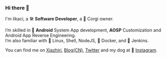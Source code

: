 ### Hi there 👋

I'm likaci, a 🛠️ **Software Developer**, a 🐶 Corgi owner.

I’m skilled in 🤖 **Android** System App development, **AOSP** Customization and Android App Reverse Engineering.    
I’m also familiar with 🐧 Linux, Shell, NodeJS, 🐳 Docker, and 👴 Jenkins.

You can find me on [Xiazhiri](https://www.xiazhiri.com/), [Blog(CN)](https://blog.xiazhiri.com), [Twitter](https://twitter.com/likacix) and my dog at 📸 [Instagram](https://www.instagram.com/kissmosh/).
